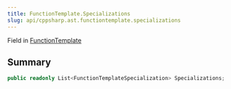 ```yaml
---
title: FunctionTemplate.Specializations
slug: api/cppsharp.ast.functiontemplate.specializations
---
```

Field in [FunctionTemplate](/api/cppsharp/ast/functiontemplate)

## Summary



```csharp
public readonly List<FunctionTemplateSpecialization> Specializations;
```


